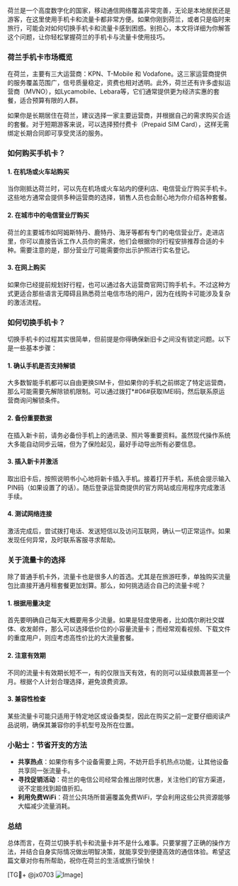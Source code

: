 荷兰是一个高度数字化的国家，移动通信网络覆盖非常完善，无论是本地居民还是游客，在这里使用手机卡和流量卡都非常方便。如果你刚到荷兰，或者只是临时来旅行，可能会对如何切换手机卡和流量卡感到困惑。别担心，本文将详细为你解答这个问题，让你轻松掌握荷兰的手机卡与流量卡使用技巧。

### 荷兰手机卡市场概览

在荷兰，主要有三大运营商：KPN、T-Mobile 和 Vodafone。这三家运营商提供的服务覆盖范围广，信号质量稳定，资费也相对透明。此外，荷兰还有许多虚拟运营商（MVNO），如Lycamobile、Lebara等，它们通常提供更为经济实惠的套餐，适合预算有限的人群。

如果你是长期居住在荷兰，建议选择一家主要运营商，并根据自己的需求购买合适的套餐。对于短期游客来说，可以选择预付费卡（Prepaid SIM Card），这样无需绑定长期合同即可享受灵活的服务。

### 如何购买手机卡？

#### 1. 在机场或火车站购买
当你刚抵达荷兰时，可以先在机场或火车站内的便利店、电信营业厅购买手机卡。这些地方通常会提供多种运营商的选择，销售人员也会耐心地为你介绍各种套餐。

#### 2. 在城市中的电信营业厅购买
荷兰的主要城市如阿姆斯特丹、鹿特丹、海牙等都有专门的电信营业厅。走进店里，你可以直接告诉工作人员你的需求，他们会根据你的行程安排推荐合适的卡种。需要注意的是，部分营业厅可能需要你出示护照进行实名登记。

#### 3. 在网上购买
如果你已经提前规划好行程，也可以通过各大运营商官网订购手机卡。不过这种方式更适合那些语言无障碍且熟悉荷兰电信市场的用户，因为在线购卡可能涉及复杂的激活流程。

### 如何切换手机卡？

切换手机卡的过程其实很简单，但前提是你得确保新旧卡之间没有锁定问题。以下是一些基本步骤：

#### 1. 确认手机是否支持解锁
大多数智能手机都可以自由更换SIM卡，但如果你的手机之前绑定了特定运营商，那么可能需要先解除锁机限制。可以通过拨打*#06#获取IMEI码，然后联系原运营商询问解锁条件。

#### 2. 备份重要数据
在插入新卡前，请务必备份手机上的通讯录、照片等重要资料。虽然现代操作系统大多能自动同步云端，但为了保险起见，最好手动导出所有必要信息。

#### 3. 插入新卡并激活
取出旧卡后，按照说明书小心地将新卡插入手机。接着打开手机，系统会提示输入PIN码（如果设置了的话）。随后登录运营商提供的官方网站或应用程序完成激活手续。

#### 4. 测试网络连接
激活完成后，尝试拨打电话、发送短信以及访问互联网，确认一切正常运作。如果发现任何异常，及时联系客服寻求帮助。

### 关于流量卡的选择

除了普通手机卡外，流量卡也是很多人的首选。尤其是在旅游旺季，单独购买流量包比直接开通月租套餐更加划算。那么，如何挑选适合自己的流量卡呢？

#### 1. 根据用量决定
首先要明确自己每天大概要用多少流量。如果是轻度使用者，比如偶尔刷社交媒体、收发邮件，那么可以选择低价位的小容量流量卡；而经常观看视频、下载文件的重度用户，则应考虑高性价比的大流量套餐。

#### 2. 注意有效期
不同的流量卡有效期长短不一，有的仅限当天有效，有的则可以延续数周甚至一个月。根据个人计划合理选择，避免浪费资源。

#### 3. 兼容性检查
某些流量卡可能只适用于特定地区或设备类型，因此在购买之前一定要仔细阅读产品说明，确保其兼容你的手机型号及所在位置。

### 小贴士：节省开支的方法

- **共享热点**：如果你有多个设备需要上网，不妨开启手机热点功能，让其他设备共享同一张流量卡。
- **寻找促销活动**：荷兰的电信公司经常会推出限时优惠，关注他们的官方渠道，说不定能找到超值折扣。
- **利用免费WiFi**：荷兰公共场所普遍覆盖免费WiFi，学会利用这些公共资源能够大幅减少流量消耗。

### 总结

总体而言，在荷兰切换手机卡和流量卡并不是什么难事。只要掌握了正确的操作方法，并结合自身实际情况做出明智决策，就能享受到便捷高效的通信体验。希望这篇文章对你有所帮助，祝你在荷兰的生活或旅行愉快！

[TG💪+ @jx0703 ![Image](https://github.com/user-attachments/assets/dbca1d08-cadb-493c-b0ec-ad6f7a83f270)]